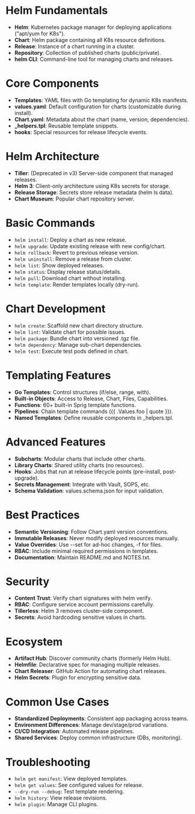 # Helm Fundamentals
- **Helm**: Kubernetes package manager for deploying applications ("apt/yum for K8s").
- **Chart**: Helm package containing all K8s resource definitions.
- **Release**: Instance of a chart running in a cluster.
- **Repository**: Collection of published charts (public/private).
- **helm CLI**: Command-line tool for managing charts and releases.

# Core Components
- **Templates**: YAML files with Go templating for dynamic K8s manifests.
- **values.yaml**: Default configuration for charts (customizable during install).
- **Chart.yaml**: Metadata about the chart (name, version, dependencies).
- **_helpers.tpl**: Reusable template snippets.
- **hooks**: Special resources for release lifecycle events.

# Helm Architecture
- **Tiller**: (Deprecated in v3) Server-side component that managed releases.
- **Helm 3**: Client-only architecture using K8s secrets for storage.
- **Release Storage**: Secrets store release metadata (helm ls data).
- **Chart Museum**: Popular chart repository server.

# Basic Commands
- `helm install`: Deploy a chart as new release.
- `helm upgrade`: Update existing release with new config/chart.
- `helm rollback`: Revert to previous release version.
- `helm uninstall`: Remove a release from cluster.
- `helm list`: Show deployed releases.
- `helm status`: Display release status/details.
- `helm pull`: Download chart without installing.
- `helm template`: Render templates locally (dry-run).

# Chart Development
- `helm create`: Scaffold new chart directory structure.
- `helm lint`: Validate chart for possible issues.
- `helm package`: Bundle chart into versioned .tgz file.
- `helm dependency`: Manage sub-chart dependencies.
- `helm test`: Execute test pods defined in chart.

# Templating Features
- **Go Templates**: Control structures (if/else, range, with).
- **Built-in Objects**: Access to Release, Chart, Files, Capabilities.
- **Functions**: 60+ built-in Sprig template functions.
- **Pipelines**: Chain template commands ({{ .Values.foo | quote }}).
- **Named Templates**: Define reusable components in _helpers.tpl.

# Advanced Features
- **Subcharts**: Modular charts that include other charts.
- **Library Charts**: Shared utility charts (no resources).
- **Hooks**: Jobs that run at release lifecycle points (pre-install, post-upgrade).
- **Secrets Management**: Integrate with Vault, SOPS, etc.
- **Schema Validation**: values.schema.json for input validation.

# Best Practices
- **Semantic Versioning**: Follow Chart.yaml version conventions.
- **Immutable Releases**: Never modify deployed resources manually.
- **Value Overrides**: Use --set for ad-hoc changes, -f for files.
- **RBAC**: Include minimal required permissions in templates.
- **Documentation**: Maintain README.md and NOTES.txt.

# Security
- **Content Trust**: Verify chart signatures with helm verify.
- **RBAC**: Configure service account permissions carefully.
- **Tillerless**: Helm 3 removes cluster-side component.
- **Secrets**: Avoid hardcoding sensitive values in charts.

# Ecosystem
- **Artifact Hub**: Discover community charts (formerly Helm Hub).
- **Helmfile**: Declarative spec for managing multiple releases.
- **Chart Releaser**: GitHub Action for automating chart releases.
- **Helm Secrets**: Plugin for encrypting sensitive data.

# Common Use Cases
- **Standardized Deployments**: Consistent app packaging across teams.
- **Environment Differences**: Manage dev/stage/prod variations.
- **CI/CD Integration**: Automated release pipelines.
- **Shared Services**: Deploy common infrastructure (DBs, monitoring).

# Troubleshooting
- `helm get manifest`: View deployed templates.
- `helm get values`: See configured values for release.
- `--dry-run --debug`: Test template rendering.
- `helm history`: View release revisions.
- `helm plugin`: Manage CLI plugins.
